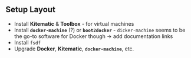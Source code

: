 ## Setup Layout

* Install **Kitematic** & **Toolbox** - for virtual machines
* Install **`docker-machine`** (?) or **`boot2docker`** - `dicker-machine` seems to be the go-to software for Docker though -> add documentation links
* Install `fsdf`
* Upgrade **Docker**, **Kitematic**, **`docker-machine`**, etc.

